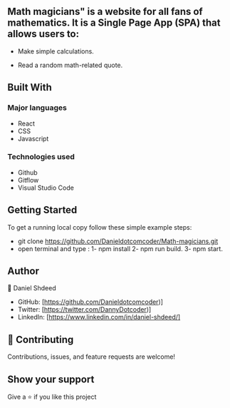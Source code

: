 ## Math magicians" is a website for all fans of mathematics. It is a Single Page App (SPA) that allows users to:

* Make simple calculations.

* Read a random math-related quote.

## Built With
### Major languages
- React
- CSS
- Javascript

### Technologies used
- Github
- Gitflow
- Visual Studio Code

## Getting Started
To get a running local copy follow these simple example steps:
* git clone  https://github.com/Danieldotcomcoder/Math-magicians.git
* open terminal and type : 1-  npm install
                           2-  npm run build.
                           3-  npm start. 

## Author
👤 Daniel Shdeed

- GitHub: [https://github.com/Danieldotcomcoder)]
- Twitter: [https://twitter.com/DannyDotcoder)]
- LinkedIn: [https://www.linkedin.com/in/daniel-shdeed/]

## 🤝 Contributing
Contributions, issues, and feature requests are welcome!
## Show your support
Give a ⭐️ if you like this project
